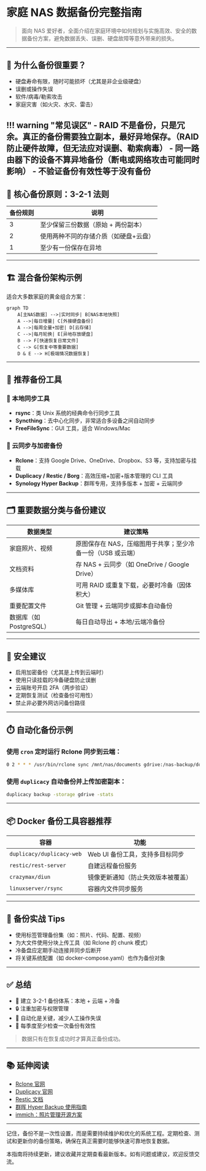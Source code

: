 # 家庭 NAS 数据备份完整指南

> 面向 NAS 爱好者，全面介绍在家庭环境中如何规划与实施高效、安全的数据备份方案，避免数据丢失、误删、硬盘故障等意外带来的损失。

---

## 📌 为什么备份很重要？

* 硬盘寿命有限，随时可能损坏（尤其是非企业级硬盘）
* 误删或操作失误
* 软件/病毒/勒索攻击
* 家庭灾害（如火灾、水灾、雷击）

!!! warning "常见误区"
    - RAID 不是备份，只是冗余。真正的备份需要独立副本，最好异地保存。（RAID防止硬件故障，但无法应对误删、勒索病毒）
    - 同一路由器下的设备不算异地备份（断电或网络攻击可能同时影响）
    - 不验证备份有效性等于没有备份
---

## 🧠 核心备份原则：3-2-1 法则

| 备份规则 | 说明                  |
| ---- | ------------------- |
| 3    | 至少保留三份数据（原始 + 两份副本） |
| 2    | 使用两种不同的存储介质（如硬盘+云盘） |
| 1    | 至少有一份保存在异地          |

---

## 🏗️ 混合备份架构示例

适合大多数家庭的黄金组合方案：
```mermaid
graph TD
    A[主NAS数据] -->|实时同步| B[NAS本地快照]
    A -->|每日增量| C[外接硬盘备份]
    A -->|每周全量+加密| D[云存储]
    C -->|每月轮换| E[异地存放硬盘]
    B --> F[快速恢复日常文件]
    C --> G[恢复中等重要数据]
    D & E --> H[极端情况数据恢复]
```
---

## 🔧 推荐备份工具

### 🔹 本地同步工具

* **rsync**：类 Unix 系统的经典命令行同步工具
* **Syncthing**：去中心化同步，非常适合多设备之间自动同步
* **FreeFileSync**：GUI 工具，适合 Windows/Mac

### 🔹 云同步与加密备份

* **Rclone**：支持 Google Drive、OneDrive、Dropbox、S3 等，支持加密与挂载
* **Duplicacy / Restic / Borg**：高效压缩+加密+版本管理的 CLI 工具
* **Synology Hyper Backup**：群晖专用，支持多版本 + 加密 + 云端同步

---

## 🗂️ 重要数据分类与备份建议

| 数据类型              | 建议策略                                   |
| ----------------- | -------------------------------------- |
| 家庭照片、视频           | 原图保存在 NAS，压缩图用于共享；至少冷备一份（USB 或云端）      |
| 文档资料              | 存 NAS + 云同步（如 OneDrive / Google Drive） |
| 多媒体库              | 可用 RAID 或重复下载，必要时冷备（因体积大）              |
| 重要配置文件            | Git 管理 + 云端同步或脚本自动备份                   |
| 数据库（如 PostgreSQL） | 每日自动导出 + 本地/云端冷备份                      |

---

## 🔐 安全建议

* 启用加密备份（尤其是上传到云端时）
* 使用只读挂载的冷备硬盘防止误删
* 云端账号开启 2FA（两步验证）
* 定期恢复测试（检查备份可用性）
* 禁止非必要外网访问备份路径

---

## ⏱️ 自动化备份示例

### 使用 `cron` 定时运行 Rclone 同步到云端：

```bash
0 2 * * * /usr/bin/rclone sync /mnt/nas/documents gdrive:/nas-backup/documents --log-file=/var/log/rclone.log
```

### 使用 `duplicacy` 自动备份并上传加密副本：

```bash
duplicacy backup -storage gdrive -stats
```

---

## 📦 Docker 备份工具容器推荐

| 容器                        | 功能                  |
| ------------------------- | ------------------- |
| `duplicacy/duplicacy-web` | Web UI 备份工具，支持多目标同步 |
| `restic/rest-server`      | 自建远程备份服务            |
| `crazymax/diun`           | 镜像更新通知（防止失效版本被覆盖）   |
| `linuxserver/rsync`       | 容器内文件同步服务           |

---

## 🧩 备份实战 Tips

* 使用标签管理备份集（如：照片、代码、配置、视频）
* 为大文件使用分块上传工具（如 Rclone 的 chunk 模式）
* 冷备盘应定期手动连接并同步后断开
* 将关键系统配置（如 docker-compose.yaml）也作为备份对象

---

## ✅ 总结

* 🧠 建立 3-2-1 备份体系：本地 + 云端 + 冷备
* 🔒 注重加密与权限管理
* 🔁 自动化是关键，减少人工操作失误
* 📅 每季度至少检查一次备份有效性

> 数据只有在恢复成功时才算真正备份成功。

---

## 📚 延伸阅读

* [Rclone 官网](https://rclone.org/)
* [Duplicacy 官网](https://duplicacy.com/)
* [Restic 文档](https://restic.readthedocs.io/)
* [群晖 Hyper Backup 使用指南](https://kb.synology.cn/zh-cn/DSM/help/DSM/Backup/backup_hyperbackup)
* [immich：照片管理开源方案](https://github.com/immich-app/immich)

---

记住，备份不是一次性设置，而是需要持续维护和优化的系统工程。定期检查、测试和更新你的备份策略，确保在真正需要时能够快速可靠地恢复数据。

本指南将持续更新，建议收藏并定期查看最新版本。如有问题或建议，欢迎反馈交流。
